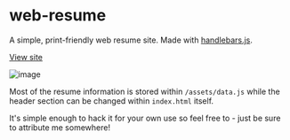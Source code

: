 # web-resume

A simple, print-friendly web resume site. Made with [handlebars.js](https://handlebarsjs.com/).

[View site](https://resume.johnrengwu.com/)

![image](https://user-images.githubusercontent.com/12826717/228772025-0df5d055-bda2-49cb-a7ea-0e0ef8afc714.png)

Most of the resume information is stored within `/assets/data.js` while the header section can be changed within `index.html` itself.

It's simple enough to hack it for your own use so feel free to - just be sure to attribute me somewhere!
